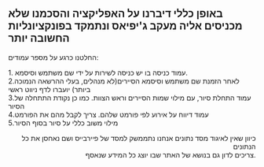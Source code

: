 <h2>באופן כללי דיברנו על האפליקציה והסכמנו שלא מכניסים אליה מעקב ג'יפיאס ונתמקד בפונקציונליות החשובה יותר</h2>
החלטנו כרגע על מספר עמודים:<br>
<p>
1. עמוד כניסה בו יש כניסה לשירות על ידי שם משתמש וסיסמא.<br>
2.לאחר הזמנת שם משתמש וסיסמא הסיירים(לא מנהלים, בעלי ההרשאה הנמוכה ביותר) יועברו לדף ניווט ראשי<br>
3.עמוד התחלת סיור, עם מילוי שמות הסיירים וראש הצוות. כמו כן נקודת התתחלה של הסיור<br>
4.עמוד דיווח על אירוע לפי פורמט שלהם. צריך לקבל מהם את הפורמט<br>
5.מילוי משוב כללי על סיור בסוף הסיור<br>
</p>

<p align="right">
כיוון שאין לאיגוד מסד נתונים אנחנו נתממשק למסד של פיירבייס ושם נאחסן את כל הנתונים<br>
צריכים לדון גם בנושא של האתר שבו יוצג כל המידע שנאסף.
</p>
